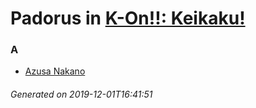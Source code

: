 # Padorus in [K-On!!: Keikaku!](https://myanimelist.net/anime/9734/K-On__Keikaku)

### A
* [Azusa Nakano](https://github.com/shadow578/Padoru-Padoru/blob/master/table-of-contents/characters/AzusaNakano.md)

###### Generated on 2019-12-01T16:41:51
